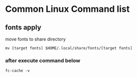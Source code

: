 # Common Linux Command list


## fonts apply

move fonts to share directory

`mv [target fonts] $HOME/.local/share/fonts/[target fonts]`

### after execute command below

`fc-cache -v`
